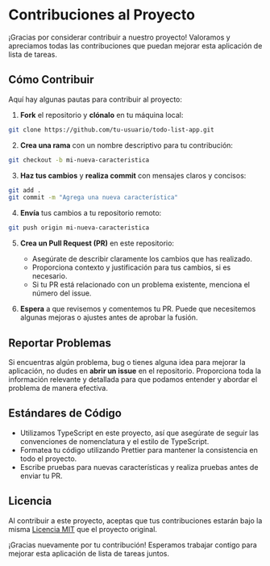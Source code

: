 # Contribuciones al Proyecto

¡Gracias por considerar contribuir a nuestro proyecto! Valoramos y apreciamos todas las contribuciones que puedan mejorar esta aplicación de lista de tareas.

## Cómo Contribuir

Aquí hay algunas pautas para contribuir al proyecto:

1. **Fork** el repositorio y **clónalo** en tu máquina local:

```bash
git clone https://github.com/tu-usuario/todo-list-app.git
```

2. **Crea una rama** con un nombre descriptivo para tu contribución:

```bash
git checkout -b mi-nueva-caracteristica
```

3. **Haz tus cambios** y **realiza commit** con mensajes claros y concisos:

```bash
git add .
git commit -m "Agrega una nueva característica"
```

4. **Envía** tus cambios a tu repositorio remoto:

```bash
git push origin mi-nueva-caracteristica
```

5. **Crea un Pull Request (PR)** en este repositorio:

   - Asegúrate de describir claramente los cambios que has realizado.
   - Proporciona contexto y justificación para tus cambios, si es necesario.
   - Si tu PR está relacionado con un problema existente, menciona el número del issue.

6. **Espera** a que revisemos y comentemos tu PR. Puede que necesitemos algunas mejoras o ajustes antes de aprobar la fusión.

## Reportar Problemas

Si encuentras algún problema, bug o tienes alguna idea para mejorar la aplicación, no dudes en **abrir un issue** en el repositorio. Proporciona toda la información relevante y detallada para que podamos entender y abordar el problema de manera efectiva.

## Estándares de Código

- Utilizamos TypeScript en este proyecto, así que asegúrate de seguir las convenciones de nomenclatura y el estilo de TypeScript.
- Formatea tu código utilizando Prettier para mantener la consistencia en todo el proyecto.
- Escribe pruebas para nuevas características y realiza pruebas antes de enviar tu PR.

## Licencia

Al contribuir a este proyecto, aceptas que tus contribuciones estarán bajo la misma [Licencia MIT](LICENSE) que el proyecto original.

¡Gracias nuevamente por tu contribución! Esperamos trabajar contigo para mejorar esta aplicación de lista de tareas juntos.
